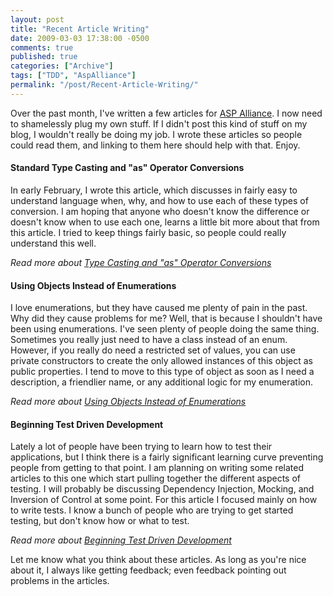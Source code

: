 ```yaml
---
layout: post
title: "Recent Article Writing"
date: 2009-03-03 17:38:00 -0500
comments: true
published: true
categories: ["Archive"]
tags: ["TDD", "AspAlliance"]
permalink: "/post/Recent-Article-Writing/"
---
```


<p>Over the past month, I've written a few articles for <a href="http://aspalliance.com/" target="_blank">ASP Alliance</a>. I now need to shamelessly plug my own stuff. If I didn't post this kind of stuff on my blog, I wouldn't really be doing my job. I wrote these articles so people could read them, and linking to them here should help with that. Enjoy.</p>
<h4>Standard Type Casting and "as" Operator Conversions</h4>
<p>In early February, I wrote this article, which discusses in fairly easy to understand language when, why, and how to use each of these types of conversion. I am hoping that anyone who doesn't know the difference or doesn't know when to use each one, learns a little bit more about that from this article. I tried to keep things fairly basic, so people could really understand this well.</p>
<p><em>Read more about </em><a href="http://aspalliance.com/1811_Standard_Type_Casting_and_as_Operator_Conversions" target="_blank"><em>Type Casting and "as" Operator Conversions</em></a></p>
<h4>Using Objects Instead of Enumerations</h4>
<p>I love enumerations, but they have caused me plenty of pain in the past. Why did they cause problems for me? Well, that is because I shouldn't have been using enumerations. I've seen plenty of people doing the same thing. Sometimes you really just need to have a class instead of an enum. However, if you really do need a restricted set of values, you can use private constructors to create the only allowed instances of this object as public properties. I tend to move to this type of object as soon as I need a description, a friendlier name, or any additional logic for my enumeration.</p>
<p><em>Read more about </em><a href="http://aspalliance.com/1812_Using_Objects_Instead_of_Enumerations" target="_blank"><em>Using Objects Instead of Enumerations</em></a></p>
<h4>Beginning Test Driven Development</h4>
<p>Lately a lot of people have been trying to learn how to test their applications, but I think there is a fairly significant learning curve preventing people from getting to that point. I am planning on writing some related articles to this one which start pulling together the different aspects of testing. I will probably be discussing Dependency Injection, Mocking, and Inversion of Control at some point. For this article I focused mainly on how to write tests. I know a bunch of people who are trying to get started testing, but don't know how or what to test.</p>
<p><em>Read more about </em><a href="http://aspalliance.com/1823_Beginning_Test_Driven_Development" target="_blank"><em>Beginning Test Driven Development</em></a></p>
<p>Let me know what you think about these articles. As long as you're nice about it, I always like getting feedback; even feedback pointing out problems in the articles.</p>
